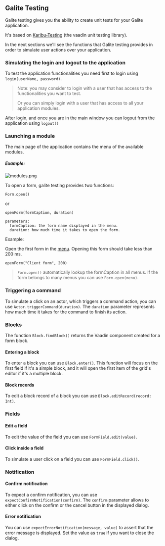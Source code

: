 ## Galite Testing

Galite testing gives you the ability to create unit tests for your Galite application. 

It's based on [Karibu-Testing](https://github.com/mvysny/karibu-testing) (the vaadin unit testing library).

In the next sections we'll see the functions that Galite testing provides in order to simulate user actions over your application.

### Simulating the login and logout to the application

To test the application functionalities you need first to login using `login(userName, password)`.
> Note: you may consider to login with a user that has access to the functionalities you want to test. 
> 
> Or you can simply login with a user that has access to all your application modules.

After login, and once you are in the main window you can logout from the application using `logout()`

### Launching a module

The main page of the application contains the menu of the available modules.
##### Example:
![modules.png](../docs/modules.png)

To open a form, galite testing provides two functions:
```
Form.open()
```
or

```
openForm(formCaption, duration)

parameters:
  formCaption: the form name displayed in the menu.
  duration: how much time it takes to open the form.
```

Example:

Open the first form in the [menu](#example). Opening this form should take less than 200 ms.

```
openForm("Client form", 200)
```
> `Form.open()` automatically lookup the formCaption in all menus. If the form belongs to many menus you can use `Form.open(menu)`. 

### Triggering a command

To simulate a click on an actor, which triggers a command action, you can use `Actor.triggerCommand(duration)`. The `duration` parameter represents how much time it takes for the command to finish its action.

### Blocks

The function `Block.findBlock()` returns the Vaadin component created for a form block.

#### Entering a block

To enter a block you can use `Block.enter()`. This function will focus on the first field if it's a simple block, and it will open the first item of the grid's editor if it's a multiple block.

#### Block records

To edit a block record of a block you can use `Block.editRecord(record: Int)`.

### Fields
#### Edit a field

To edit the value of the field you can use `FormField.edit(value)`.

#### Click inside a field

To simulate a user click on a field you can use `FormField.click()`.

### Notification
#### Confirm notification

To expect a confirm notification, you can use `expectConfirmNotification(confirm)`. The `confirm` parameter allows to either click on the confirm or the cancel button in the displayed dialog.

#### Error notification

You can use `expectErrorNotification(message, value)` to assert that the error message is displayed. Set the value as `true` if you want to close the dialog.
